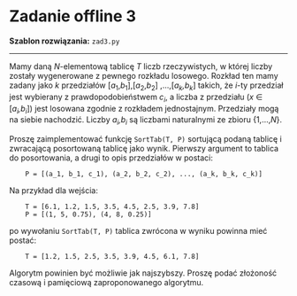 # Zadanie offline 3
**Szablon rozwiązania:** `zad3.py`

---

Mamy daną *N*-elementową tablicę *T* liczb rzeczywistych, w której liczby
zostały wygenerowane z pewnego rozkładu losowego. Rozkład ten mamy zadany jako
*k* przedziałów [*a*<sub>1</sub>,*b*<sub>1</sub>],[*a*<sub>2</sub>,*b*<sub>2</sub>]
,...,[*a<sub>k</sub>,b<sub>k</sub>*] takich, że *i*-ty przedział jest wybierany z
prawdopodobieństwem *c<sub>i</sub>*, a liczba z przedziału
(*x* ∈ [*a<sub>i</sub>,b<sub>i</sub>*]) jest losowana zgodnie z rozkładem
jednostajnym. Przedziały mogą na siebie nachodzić. Liczby
*a<sub>i</sub>,b<sub>i</sub>* są liczbami naturalnymi ze zbioru {1,...,*N*}.

Proszę zaimplementować funkcję `SortTab(T, P)` sortującą podaną tablicę i
zwracającą posortowaną tablicę jako wynik. Pierwszy argument to tablica do
posortowania, a drugi to opis przedziałów w postaci:
```
    P = [(a_1, b_1, c_1), (a_2, b_2, c_2), ..., (a_k, b_k, c_k)]
```
Na przykład dla wejścia:
```
    T = [6.1, 1.2, 1.5, 3.5, 4.5, 2.5, 3.9, 7.8]
    P = [(1, 5, 0.75), (4, 8, 0.25)]
```
po wywołaniu `SortTab(T, P)` tablica zwrócona w wyniku powinna mieć postać:
```
    T = [1.2, 1.5, 2.5, 3.5, 3.9, 4.5, 6.1, 7.8]
```
Algorytm powinien być możliwie jak najszybszy. Proszę podać złożoność czasową i
pamięciową zaproponowanego algorytmu.
